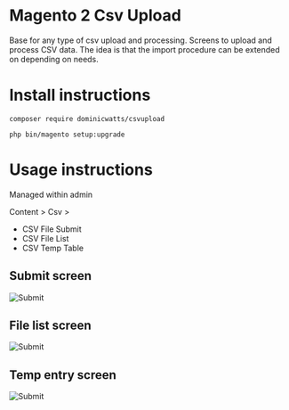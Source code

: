 # Magento 2 Csv Upload #

Base for any type of csv upload and processing.  Screens to upload and process CSV data.  The idea is that the import procedure can be extended on depending on needs.

# Install instructions #

`composer require dominicwatts/csvupload`

`php bin/magento setup:upgrade`

# Usage instructions #

Managed within admin

Content > Csv >
  - CSV File Submit
  - CSV File List
  - CSV Temp Table

## Submit screen ##

![Submit](https://i.snag.gy/0HJDLR.jpg)  

## File list screen ##

![Submit](https://i.snag.gy/10ceN6.jpg)

## Temp entry screen ##

![Submit](https://i.snag.gy/3Wbyp6.jpg)
